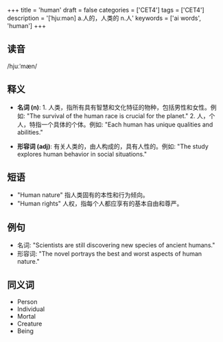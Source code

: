 +++
title = 'human'
draft = false
categories = ['CET4']
tags = ['CET4']
description = '[ˈhjuːmən] a.人的，人类的 n.人'
keywords = ['ai words', 'human']
+++

## 读音
/hjuːˈmæn/

## 释义
- **名词 (n)**: 1. 人类，指所有具有智慧和文化特征的物种，包括男性和女性。例如: "The survival of the human race is crucial for the planet."
         2. 人，个人，特指一个具体的个体。例如: "Each human has unique qualities and abilities."

- **形容词 (adj)**: 有关人类的，由人构成的，具有人性的。例如: "The study explores human behavior in social situations."

## 短语
- "Human nature" 指人类固有的本性和行为倾向。
- "Human rights" 人权，指每个人都应享有的基本自由和尊严。

## 例句
- 名词: "Scientists are still discovering new species of ancient humans."
- 形容词: "The novel portrays the best and worst aspects of human nature."

## 同义词
- Person
- Individual
- Mortal
- Creature
- Being
